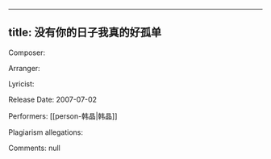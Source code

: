 
---
title: 没有你的日子我真的好孤单
---
Composer: 

Arranger: 

Lyricist: 

Release Date: 2007-07-02

Performers: [[person-韩晶|韩晶]]

Plagiarism allegations:


Comments:
null
